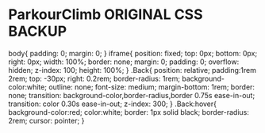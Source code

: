 # ParkourClimb ORIGINAL CSS BACKUP

body{
	padding: 0;
	margin: 0;
}
iframe{
	position: fixed;
    top: 0px;
    bottom: 0px;
    right: 0px;
    width: 100%;
    border: none;
    margin: 0;
    padding: 0;
    overflow: hidden;
    z-index: 100;
    height: 100%;
}
.Back{
	position: relative;
	padding:1rem 2rem;
	top: -30px;
	right: 0.2rem;
	border-radius: 1rem;
	background-color:white;
	outline: none;
	font-size: medium;
	margin-bottom: 1rem;
	border: none;
	transition: background-color,border-radius,border 0.75s ease-in-out;
	transition: color 0.30s ease-in-out;
    z-index: 300;
}
.Back:hover{
	background-color:red;
	color:white;
	border: 1px solid black;
	border-radius: 2rem;
	cursor: pointer;
} 
